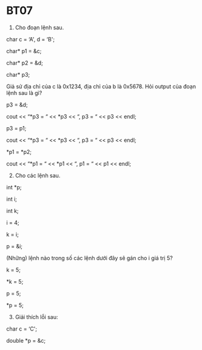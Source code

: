 # BT07
1. Cho đoạn lệnh sau.

char c = ‘A', d = ‘B';

char* p1 = &c;

char* p2 = &d;

char* p3;

Giả sử địa chỉ của c là 0x1234, địa chỉ của b là 0x5678. Hỏi output của đoạn lệnh sau là gì?

p3 = &d;

cout << “*p3 = “ << *p3 << “, p3 = “ << p3 << endl;

p3 = p1;

cout << “*p3 = “ << *p3 << “, p3 = “ << p3 << endl;

*p1 = *p2;

cout << “*p1 = “ << *p1 << “, p1 = “ << p1 << endl;


2. Cho các lệnh sau.
  
  int *p;
  
  int i;
  
  int k;
  
  i = 4;
  
  k = i;
  
  p = &i;

(Những) lệnh nào trong số các lệnh dưới đây sẽ gán cho i giá trị 5?

k = 5;

*k = 5;

p = 5;

*p = 5;

3. Giải thích lỗi sau:

  char c = ‘C';
  
  double *p = &c;
